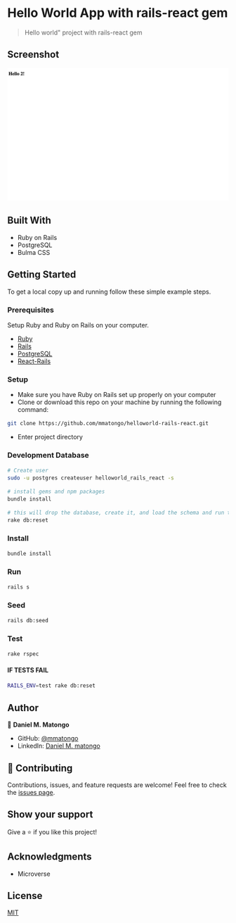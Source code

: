 # Hello World App with rails-react gem

> Hello world" project with rails-react gem

## Screenshot

![img](./scr/screenshot.png)

## Built With

- Ruby on Rails
- PostgreSQL
- Bulma CSS

## Getting Started

To get a local copy up and running follow these simple example steps.

### Prerequisites

Setup Ruby and Ruby on Rails on your computer.

- [Ruby](https://www.ruby-lang.org/en/)
- [Rails](https://gorails.com/)
- [PostgreSQL](https://www.postgresql.org/)
- [React-Rails](https://github.com/reactjs/react-rails)

### Setup

- Make sure you have Ruby on Rails set up properly on your computer
- Clone or download this repo on your machine by running the following command:

```sh
git clone https://github.com/mmatongo/helloworld-rails-react.git
```

- Enter project directory

### Development Database

```sh
# Create user
sudo -u postgres createuser helloworld_rails_react -s
```

```sh
# install gems and npm packages
bundle install
```

```sh
# this will drop the database, create it, and load the schema and run the seed data
rake db:reset
```

### Install

```sh
bundle install
```

### Run

```sh
rails s
```

### Seed

```sh
rails db:seed
```

### Test

```sh
rake rspec
```

#### IF TESTS FAIL

```sh
RAILS_ENV=test rake db:reset
```

## Author

👤 **Daniel M. Matongo**

- GitHub: [@mmatongo](https://github.com/mmatongo)
- LinkedIn: [Daniel M. matongo](https://linkedin.com/in/mmatongo)

## 🤝 Contributing

Contributions, issues, and feature requests are welcome!
Feel free to check the [issues page](../../issues/).

## Show your support

Give a ⭐️ if you like this project!

## Acknowledgments

- Microverse

## License

[MIT](./LICENSE)
